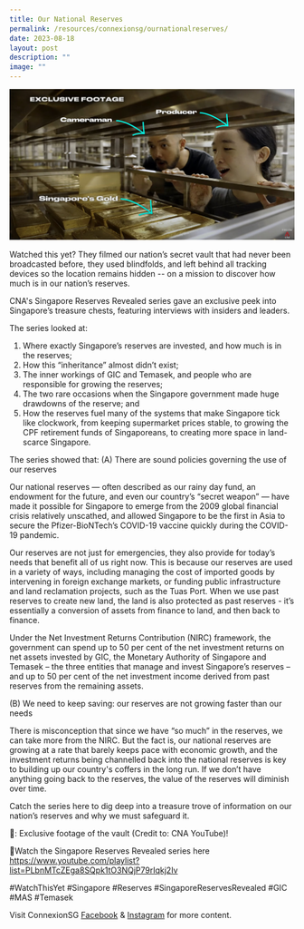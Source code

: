 ```yaml
---
title: Our National Reserves
permalink: /resources/connexionsg/ournationalreserves/
date: 2023-08-18
layout: post
description: ""
image: ""
---
```

![](/images/connexionsg/2023/our%20national%20reserves.jpg)

Watched this yet? They filmed our nation’s secret vault that had never been broadcasted before, they used blindfolds, and left behind all tracking devices so the location remains hidden -- on a mission to discover how much is in our nation’s reserves.

CNA's Singapore Reserves Revealed series gave an exclusive peek into Singapore’s treasure chests, featuring interviews with insiders and leaders.

The series looked at:
1. Where exactly Singapore’s reserves are invested, and how much is in the reserves;
2. How this “inheritance” almost didn’t exist;
3. The inner workings of GIC and Temasek, and people who are responsible for growing the reserves;
4. The two rare occasions when the Singapore government made huge drawdowns of the reserve; and
5. How the reserves fuel many of the systems that make Singapore tick like clockwork, from keeping supermarket prices stable, to growing the CPF retirement funds of Singaporeans, to creating more space in land-scarce Singapore.

The series showed that:
(A) There are sound policies governing the use of our reserves

Our national reserves — often described as our rainy day fund, an endowment for the future, and even our country’s “secret weapon” — have made it possible for Singapore to emerge from the 2009 global financial crisis relatively unscathed, and allowed Singapore to be the first in Asia to secure the Pfizer-BioNTech’s COVID-19 vaccine quickly during the COVID-19 pandemic.

Our reserves are not just for emergencies, they also provide for today’s needs that benefit all of us right now. This is because our reserves are used in a variety of ways, including managing the cost of imported goods by intervening in foreign exchange markets, or funding public infrastructure and land reclamation projects, such as the Tuas Port. When we use past reserves to create new land, the land is also protected as past reserves - it’s essentially a conversion of assets from finance to land, and then back to finance.

Under the Net Investment Returns Contribution (NIRC) framework, the government can spend up to 50 per cent of the net investment returns on net assets invested by GIC, the Monetary Authority of Singapore and Temasek – the three entities that manage and invest Singapore’s reserves – and up to 50 per cent of the net investment income derived from past reserves from the remaining assets.

(B) We need to keep saving: our reserves are not growing faster than our needs

There is misconception that since we have “so much” in the reserves, we can take more from the NIRC. But the fact is, our national reserves are growing at a rate that barely keeps pace with economic growth, and the investment returns being channelled back into the national reserves is key to building up our country's coffers in the long run. If we don’t have anything going back to the reserves, the value of the reserves will diminish over time.

Catch the series here to dig deep into a treasure trove of information on our nation’s reserves and why we must safeguard it.

📸: Exclusive footage of the vault (Credit to: CNA YouTube)!

🔗Watch the Singapore Reserves Revealed series here https://www.youtube.com/playlist?list=PLbnMTcZEga8SQpk1tO3NQjP79rIqkj2Iv


#WatchThisYet #Singapore #Reserves #SingaporeReservesRevealed #GIC #MAS #Temasek

Visit ConnexionSG <a target="_blank" href="https://www.facebook.com/ConnexionSG">Facebook</a> &amp; <a target="_blank" href="https://www.instagram.com/connexionsg/">Instagram</a> for more content.